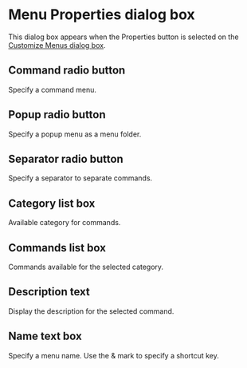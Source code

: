 # Menu Properties dialog box

This dialog box appears when the
Properties button is selected on the [Customize Menus dialog box](../index).

## Command radio button

Specify a command menu.

## Popup radio button

Specify a popup menu as a menu folder.

## Separator radio button

Specify a separator to separate commands.

## Category list box

Available category for commands.

## Commands list box

Commands available for the selected category.

## Description text

Display the description for the selected command.

## Name text box

Specify a menu name. Use the & mark to specify a shortcut key.

